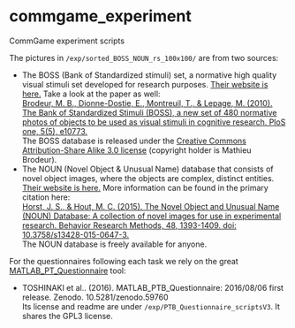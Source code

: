 # commgame_experiment
CommGame experiment scripts

The pictures in `/exp/sorted_BOSS_NOUN_rs_100x100/` are from two sources:
  * The BOSS (Bank of Standardized stimuli) set, a normative high quality visual stimuli set developed for research purposes. [Their website is here.](https://sites.google.com/site/bosstimuli/home) Take a look at the paper as well:  
[Brodeur, M. B., Dionne-Dostie, E., Montreuil, T., & Lepage, M. (2010). The Bank of Standardized Stimuli (BOSS), a new set of 480 normative photos of objects to be used as visual stimuli in cognitive research. PloS one, 5(5), e10773.](https://journals.plos.org/plosone/article?id=10.1371/journal.pone.0010773)  
The BOSS database is released under the [Creative Commons Attribution-Share Alike 3.0 license](https://creativecommons.org/licenses/by-sa/3.0/) (copyright holder is Mathieu Brodeur).  
  * The NOUN (Novel Object & Unusual Name) database that consists of novel object images, where the objects are complex, distinct entities. [Their website is here.](http://michaelhout.com/?page_id=759) More information can be found in the primary citation here:  
[Horst, J. S., & Hout, M. C.  (2015).  The Novel Object and Unusual Name (NOUN) Database: A collection of novel images for use in experimental research.  Behavior Research Methods, 48, 1393-1409. doi: 10.3758/s13428-015-0647-3.](https://core.ac.uk/download/pdf/30612763.pdf)  
The NOUN database is freely available for anyone.

For the questionnaires following each task we rely on the great [MATLAB_PT_Questionnaire](https://github.com/Toshinaki/MATLAB_PTB_Questionnaire) tool:  
  * TOSHINAKI et al.. (2016). MATLAB_PTB_Questionnaire: 2016/08/06 first release. Zenodo. 10.5281/zenodo.59760  
Its license and readme are under `/exp/PTB_Questionnaire_scriptsV3`. It shares the GPL3 license.

